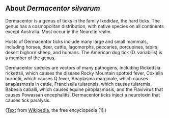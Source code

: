 About *Dermacentor silvarum*
-------------------------

Dermacentor is a genus of ticks in the family Ixodidae, the hard ticks. The genus has a cosmopolitan distribution, with native species on all continents except Australia. Most occur in the Nearctic realm.

Hosts of Dermacentor ticks include many large and small mammals, including horses, deer, cattle, lagomorphs, peccaries, porcupines, tapirs, desert bighorn sheep, and humans. The American dog tick (D. variabilis) is a member of the genus.

Dermacentor species are vectors of many pathogens, including Rickettsia rickettsii, which causes the disease Rocky Mountain spotted fever, Coxiella burnetii, which causes Q fever, Anaplasma marginale, which causes anaplasmosis in cattle, Francisella tularensis, which causes tularemia, Babesia caballi, which causes equine piroplasmosis, and the Flavivirus that causes Powassan encephalitis. Dermacentor ticks inject a neurotoxin that causes tick paralysis.

([Text](https://en.wikipedia.org/wiki/Dermacentor) from
[Wikipedia](https://en.wikipedia.org/), the free encyclopedia [1].)
